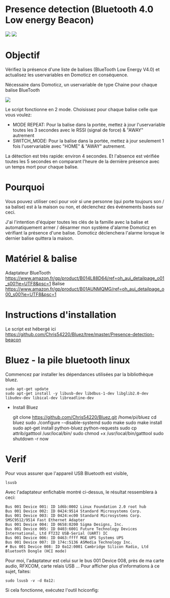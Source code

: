 # Presence detection (Bluetooth 4.0 Low energy Beacon)

<img src="https://drive.google.com/uc?id=0BwsyidAGqsS_TGVKU0VjZEdRV2M"/>	<img src="https://drive.google.com/uc?id=0BwsyidAGqsS_cGRRTHJXa3ZXaHc"/>

# Objectif

Vérifiez la présence d'une liste de balises (BlueTooth Low Energy V4.0) et actualisez les uservariables en Domoticz en conséquence.
	
Nécessaire dans Domoticz, un uservariable de type Chaine pour chaque balise BlueTooth
	
<img src="https://drive.google.com/uc?id=0BwsyidAGqsS_cHVIQVVlV1dVNDQ"/>

Le script fonctionne en 2 mode. Choisissez pour chaque balise celle que vous voulez:

- MODE REPEAT: Pour la balise dans la portée, mettez à jour l'uservariable toutes les 3 secondes avec le RSSI (signal de force) & "AWAY" autrement
- SWITCH_MODE: Pour la balise dans la portée, mettez à jour seulement 1 fois l'uservariable avec "HOME" & "AWAY" autrement.
	
	
La détection est très rapide: environ 4 secondes. Et l'absence est vérifiée toutes les 5 secondes en comparant l'heure de la dernière présence avec un temps mort pour chaque balise.


# Pourquoi

Vous pouvez utiliser ceci pour voir si une personne (qui porte toujours son / sa balise) est à la maison ou non, et déclenchez des événements basés sur ceci.

J'ai l'intention d'équiper toutes les clés de la famille avec la balise et automatiquement armer / désarmer mon système d'alarme Domoticz en vérifiant la présence d'une balise.
Domoticz déclenchera l'alarme lorsque le dernier balise quittera la maison.


# Matériel & balise

Adaptateur BlueTooth 	https://www.amazon.fr/gp/product/B014L88D64/ref=oh_aui_detailpage_o01_s00?ie=UTF8&psc=1
Balise					https://www.amazon.fr/gp/product/B01AUNMQMG/ref=oh_aui_detailpage_o00_s00?ie=UTF8&psc=1
	

# Instructions d'installation

Le script est hébergé ici	https://github.com/Chris54220/Bluez/tree/master/Presence-detection-beacon

# Bluez - la pile bluetooth linux

Commencez par installer les dépendances utilisées par la bibliothèque bluez.

	sudo apt-get update
	sudo apt-get install -y libusb-dev libdbus-1-dev libglib2.0-dev libudev-dev libical-dev libreadline-dev

- Install Bluez

	git clone https://github.com/Chris54220/Bluez.git /home/pi/bluez
	cd bluez
	sudo ./configure --disable-systemd
	sudo make
	sudo make install
	sudo apt-get install python-bluez python-requests
	sudo cp attrib/gatttool /usr/local/bin/
	sudo chmod +x /usr/local/bin/gatttool
	sudo shutdown -r now
	
# Verif
	
Pour vous assurer que l'appareil USB Bluetooth est visible,

	lsusb 
	
Avec l'adaptateur enfichable montré ci-dessus, le résultat ressemblera à ceci:

	Bus 001 Device 001: ID 1d6b:0002 Linux Foundation 2.0 root hub
	Bus 001 Device 002: ID 0424:9514 Standard Microsystems Corp.
	Bus 001 Device 003: ID 0424:ec00 Standard Microsystems Corp. SMSC9512/9514 Fast Ethernet Adapter
	Bus 001 Device 004: ID 0658:0200 Sigma Designs, Inc.
	Bus 001 Device 005: ID 0403:6001 Future Technology Devices International, Ltd FT232 USB-Serial (UART) IC
	Bus 001 Device 006: ID 0463:ffff MGE UPS Systems UPS
	Bus 001 Device 007: ID 174c:5136 ASMedia Technology Inc.
	# Bus 001 Device 008: ID 0a12:0001 Cambridge Silicon Radio, Ltd Bluetooth Dongle (HCI mode)
	
Pour moi, l'adaptateur est celui sur le bus 001 Device 008, près de ma carte audio, RFXCOM, carte relais USB ... Pour afficher plus d'informations à ce sujet, faites:
	
	sudo lsusb -v -d 0a12:
	
Si cela fonctionne, exécutez l'outil hciconfig:

